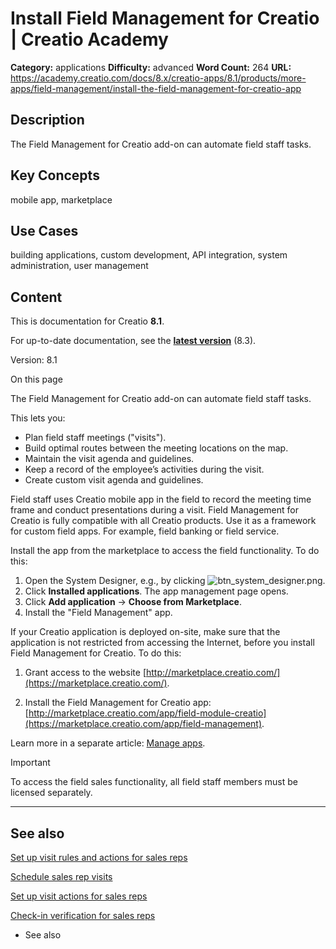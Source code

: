 # Install Field Management for Creatio | Creatio Academy

**Category:** applications **Difficulty:** advanced **Word Count:** 264 **URL:**
https://academy.creatio.com/docs/8.x/creatio-apps/8.1/products/more-apps/field-management/install-the-field-management-for-creatio-app

## Description

The Field Management for Creatio add-on can automate field staff tasks.

## Key Concepts

mobile app, marketplace

## Use Cases

building applications, custom development, API integration, system
administration, user management

## Content

This is documentation for Creatio **8.1**.

For up-to-date documentation, see the
**[latest version](/docs/8.x/creatio-apps/products/more-apps/field-management/install-the-field-management-for-creatio-app)**
(8.3).

Version: 8.1

On this page

The Field Management for Creatio add-on can automate field staff tasks.

This lets you:

- Plan field staff meetings ("visits").
- Build optimal routes between the meeting locations on the map.
- Maintain the visit agenda and guidelines.
- Keep a record of the employee’s activities during the visit.
- Create custom visit agenda and guidelines.

Field staff uses Creatio mobile app in the field to record the meeting time
frame and conduct presentations during a visit. Field Management for Creatio is
fully compatible with all Creatio products. Use it as a framework for custom
field apps. For example, field banking or field service.

Install the app from the marketplace to access the field functionality. To do
this:

1. Open the System Designer, e.g., by clicking
   ![btn_system_designer.png](https://academy.creatio.com/docs/sites/default/files/documentation/user/ru/field_sales/BPMonlineHelp/field_sales_install_app/btn_system_designer.png).
2. Click **Installed applications**. The app management page opens.
3. Click **Add application** → **Choose from Marketplace**.
4. Install the "Field Management" app.

If your Creatio application is deployed on-site, make sure that the application
is not restricted from accessing the Internet, before you install Field
Management for Creatio. To do this:

1. Grant access to the website
   [http://marketplace.creatio.com/](https://marketplace.creatio.com/).

2. Install the Field Management for Creatio app:
   [http://marketplace.creatio.com/app/field-module-creatio](https://marketplace.creatio.com/app/field-management).

Learn more in a separate article:
[Manage apps](https://academy.creatio.com/documents?id=1836).

Important

To access the field sales functionality, all field staff members must be
licensed separately.

---

## See also​

[Set up visit rules and actions for sales reps](https://academy.creatio.com/documents?id=2332)

[Schedule sales rep visits](https://academy.creatio.com/documents?id=2333)

[Set up visit actions for sales reps](https://academy.creatio.com/documents?id=2334)

[Check-in verification for sales reps](https://academy.creatio.com/documents?id=2335)

- See also
